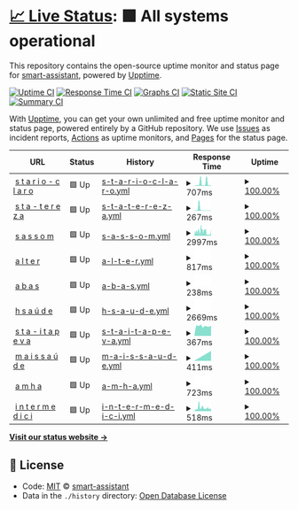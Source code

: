 # [📈 Live Status](https://smart-assistant.github.io/gsm-upptime/): <!--live status--> **🟩 All systems operational**

This repository contains the open-source uptime monitor and status page for [smart-assistant](#), powered by [Upptime](https://github.com/upptime/upptime).

[![Uptime CI](https://github.com/smart-assistant/gsm-upptime/workflows/Uptime%20CI/badge.svg)](https://github.com/smart-assistant/gsm-upptime/actions?query=workflow%3A%22Uptime+CI%22)
[![Response Time CI](https://github.com/smart-assistant/gsm-upptime/workflows/Response%20Time%20CI/badge.svg)](https://github.com/smart-assistant/gsm-upptime/actions?query=workflow%3A%22Response+Time+CI%22)
[![Graphs CI](https://github.com/smart-assistant/gsm-upptime/workflows/Graphs%20CI/badge.svg)](https://github.com/smart-assistant/gsm-upptime/actions?query=workflow%3A%22Graphs+CI%22)
[![Static Site CI](https://github.com/smart-assistant/gsm-upptime/workflows/Static%20Site%20CI/badge.svg)](https://github.com/smart-assistant/gsm-upptime/actions?query=workflow%3A%22Static+Site+CI%22)
[![Summary CI](https://github.com/smart-assistant/gsm-upptime/workflows/Summary%20CI/badge.svg)](https://github.com/smart-assistant/gsm-upptime/actions?query=workflow%3A%22Summary+CI%22)

With [Upptime](https://upptime.js.org), you can get your own unlimited and free uptime monitor and status page, powered entirely by a GitHub repository. We use [Issues](https://github.com/smart-assistant/gsm-upptime/issues) as incident reports, [Actions](https://github.com/smart-assistant/gsm-upptime/actions) as uptime monitors, and [Pages](https://demo.upptime.js.org) for the status page.

<!--start: status pages-->
<!-- This summary is generated by Upptime (https://github.com/upptime/upptime) -->
<!-- Do not edit this manually, your changes will be overwritten -->
<!-- prettier-ignore -->
| URL | Status | History | Response Time | Uptime |
| --- | ------ | ------- | ------------- | ------ |
| <img alt="" src="https://favicons.githubusercontent.com/santacasasauderc.com.br" height="13"> [s t a r i o - c l a r o](https://santacasasauderc.com.br/agsi-restful/api/credenciados/1) | 🟩 Up | [s-t-a-r-i-o-c-l-a-r-o.yml](https://github.com/smart-assistant/gsm-upptime/commits/master/history/s-t-a-r-i-o-c-l-a-r-o.yml) | <details><summary><img alt="Response time graph" src="./graphs/s-t-a-r-i-o-c-l-a-r-o/response-time-week.png" height="20"> 707ms</summary><br><a href="https://smart-assistant-bot.github.io/gsm-upptime/history/s-t-a-r-i-o-c-l-a-r-o"><img alt="Response time 707" src="https://img.shields.io/endpoint?url=https%3A%2F%2Fraw.githubusercontent.com%2Fsmart-assistant%2Fgsm-upptime%2Fmaster%2Fapi%2Fs-t-a-r-i-o-c-l-a-r-o%2Fresponse-time.json"></a><br><a href="https://smart-assistant-bot.github.io/gsm-upptime/history/s-t-a-r-i-o-c-l-a-r-o"><img alt="24-hour response time 707" src="https://img.shields.io/endpoint?url=https%3A%2F%2Fraw.githubusercontent.com%2Fsmart-assistant%2Fgsm-upptime%2Fmaster%2Fapi%2Fs-t-a-r-i-o-c-l-a-r-o%2Fresponse-time-day.json"></a><br><a href="https://smart-assistant-bot.github.io/gsm-upptime/history/s-t-a-r-i-o-c-l-a-r-o"><img alt="7-day response time 707" src="https://img.shields.io/endpoint?url=https%3A%2F%2Fraw.githubusercontent.com%2Fsmart-assistant%2Fgsm-upptime%2Fmaster%2Fapi%2Fs-t-a-r-i-o-c-l-a-r-o%2Fresponse-time-week.json"></a><br><a href="https://smart-assistant-bot.github.io/gsm-upptime/history/s-t-a-r-i-o-c-l-a-r-o"><img alt="30-day response time 707" src="https://img.shields.io/endpoint?url=https%3A%2F%2Fraw.githubusercontent.com%2Fsmart-assistant%2Fgsm-upptime%2Fmaster%2Fapi%2Fs-t-a-r-i-o-c-l-a-r-o%2Fresponse-time-month.json"></a><br><a href="https://smart-assistant-bot.github.io/gsm-upptime/history/s-t-a-r-i-o-c-l-a-r-o"><img alt="1-year response time 707" src="https://img.shields.io/endpoint?url=https%3A%2F%2Fraw.githubusercontent.com%2Fsmart-assistant%2Fgsm-upptime%2Fmaster%2Fapi%2Fs-t-a-r-i-o-c-l-a-r-o%2Fresponse-time-year.json"></a></details> | <details><summary><a href="https://smart-assistant-bot.github.io/gsm-upptime/history/s-t-a-r-i-o-c-l-a-r-o">100.00%</a></summary><a href="https://smart-assistant-bot.github.io/gsm-upptime/history/s-t-a-r-i-o-c-l-a-r-o"><img alt="All-time uptime 100.00%" src="https://img.shields.io/endpoint?url=https%3A%2F%2Fraw.githubusercontent.com%2Fsmart-assistant%2Fgsm-upptime%2Fmaster%2Fapi%2Fs-t-a-r-i-o-c-l-a-r-o%2Fuptime.json"></a><br><a href="https://smart-assistant-bot.github.io/gsm-upptime/history/s-t-a-r-i-o-c-l-a-r-o"><img alt="24-hour uptime 100.00%" src="https://img.shields.io/endpoint?url=https%3A%2F%2Fraw.githubusercontent.com%2Fsmart-assistant%2Fgsm-upptime%2Fmaster%2Fapi%2Fs-t-a-r-i-o-c-l-a-r-o%2Fuptime-day.json"></a><br><a href="https://smart-assistant-bot.github.io/gsm-upptime/history/s-t-a-r-i-o-c-l-a-r-o"><img alt="7-day uptime 100.00%" src="https://img.shields.io/endpoint?url=https%3A%2F%2Fraw.githubusercontent.com%2Fsmart-assistant%2Fgsm-upptime%2Fmaster%2Fapi%2Fs-t-a-r-i-o-c-l-a-r-o%2Fuptime-week.json"></a><br><a href="https://smart-assistant-bot.github.io/gsm-upptime/history/s-t-a-r-i-o-c-l-a-r-o"><img alt="30-day uptime 100.00%" src="https://img.shields.io/endpoint?url=https%3A%2F%2Fraw.githubusercontent.com%2Fsmart-assistant%2Fgsm-upptime%2Fmaster%2Fapi%2Fs-t-a-r-i-o-c-l-a-r-o%2Fuptime-month.json"></a><br><a href="https://smart-assistant-bot.github.io/gsm-upptime/history/s-t-a-r-i-o-c-l-a-r-o"><img alt="1-year uptime 100.00%" src="https://img.shields.io/endpoint?url=https%3A%2F%2Fraw.githubusercontent.com%2Fsmart-assistant%2Fgsm-upptime%2Fmaster%2Fapi%2Fs-t-a-r-i-o-c-l-a-r-o%2Fuptime-year.json"></a></details>
| <img alt="" src="https://favicons.githubusercontent.com/200.170.153.217" height="13"> [s t a - t e r e z a](http://200.170.153.217:9091/agsi-restful/api/credenciados/1) | 🟩 Up | [s-t-a-t-e-r-e-z-a.yml](https://github.com/smart-assistant/gsm-upptime/commits/master/history/s-t-a-t-e-r-e-z-a.yml) | <details><summary><img alt="Response time graph" src="./graphs/s-t-a-t-e-r-e-z-a/response-time-week.png" height="20"> 267ms</summary><br><a href="https://smart-assistant-bot.github.io/gsm-upptime/history/s-t-a-t-e-r-e-z-a"><img alt="Response time 267" src="https://img.shields.io/endpoint?url=https%3A%2F%2Fraw.githubusercontent.com%2Fsmart-assistant%2Fgsm-upptime%2Fmaster%2Fapi%2Fs-t-a-t-e-r-e-z-a%2Fresponse-time.json"></a><br><a href="https://smart-assistant-bot.github.io/gsm-upptime/history/s-t-a-t-e-r-e-z-a"><img alt="24-hour response time 267" src="https://img.shields.io/endpoint?url=https%3A%2F%2Fraw.githubusercontent.com%2Fsmart-assistant%2Fgsm-upptime%2Fmaster%2Fapi%2Fs-t-a-t-e-r-e-z-a%2Fresponse-time-day.json"></a><br><a href="https://smart-assistant-bot.github.io/gsm-upptime/history/s-t-a-t-e-r-e-z-a"><img alt="7-day response time 267" src="https://img.shields.io/endpoint?url=https%3A%2F%2Fraw.githubusercontent.com%2Fsmart-assistant%2Fgsm-upptime%2Fmaster%2Fapi%2Fs-t-a-t-e-r-e-z-a%2Fresponse-time-week.json"></a><br><a href="https://smart-assistant-bot.github.io/gsm-upptime/history/s-t-a-t-e-r-e-z-a"><img alt="30-day response time 267" src="https://img.shields.io/endpoint?url=https%3A%2F%2Fraw.githubusercontent.com%2Fsmart-assistant%2Fgsm-upptime%2Fmaster%2Fapi%2Fs-t-a-t-e-r-e-z-a%2Fresponse-time-month.json"></a><br><a href="https://smart-assistant-bot.github.io/gsm-upptime/history/s-t-a-t-e-r-e-z-a"><img alt="1-year response time 267" src="https://img.shields.io/endpoint?url=https%3A%2F%2Fraw.githubusercontent.com%2Fsmart-assistant%2Fgsm-upptime%2Fmaster%2Fapi%2Fs-t-a-t-e-r-e-z-a%2Fresponse-time-year.json"></a></details> | <details><summary><a href="https://smart-assistant-bot.github.io/gsm-upptime/history/s-t-a-t-e-r-e-z-a">100.00%</a></summary><a href="https://smart-assistant-bot.github.io/gsm-upptime/history/s-t-a-t-e-r-e-z-a"><img alt="All-time uptime 100.00%" src="https://img.shields.io/endpoint?url=https%3A%2F%2Fraw.githubusercontent.com%2Fsmart-assistant%2Fgsm-upptime%2Fmaster%2Fapi%2Fs-t-a-t-e-r-e-z-a%2Fuptime.json"></a><br><a href="https://smart-assistant-bot.github.io/gsm-upptime/history/s-t-a-t-e-r-e-z-a"><img alt="24-hour uptime 100.00%" src="https://img.shields.io/endpoint?url=https%3A%2F%2Fraw.githubusercontent.com%2Fsmart-assistant%2Fgsm-upptime%2Fmaster%2Fapi%2Fs-t-a-t-e-r-e-z-a%2Fuptime-day.json"></a><br><a href="https://smart-assistant-bot.github.io/gsm-upptime/history/s-t-a-t-e-r-e-z-a"><img alt="7-day uptime 100.00%" src="https://img.shields.io/endpoint?url=https%3A%2F%2Fraw.githubusercontent.com%2Fsmart-assistant%2Fgsm-upptime%2Fmaster%2Fapi%2Fs-t-a-t-e-r-e-z-a%2Fuptime-week.json"></a><br><a href="https://smart-assistant-bot.github.io/gsm-upptime/history/s-t-a-t-e-r-e-z-a"><img alt="30-day uptime 100.00%" src="https://img.shields.io/endpoint?url=https%3A%2F%2Fraw.githubusercontent.com%2Fsmart-assistant%2Fgsm-upptime%2Fmaster%2Fapi%2Fs-t-a-t-e-r-e-z-a%2Fuptime-month.json"></a><br><a href="https://smart-assistant-bot.github.io/gsm-upptime/history/s-t-a-t-e-r-e-z-a"><img alt="1-year uptime 100.00%" src="https://img.shields.io/endpoint?url=https%3A%2F%2Fraw.githubusercontent.com%2Fsmart-assistant%2Fgsm-upptime%2Fmaster%2Fapi%2Fs-t-a-t-e-r-e-z-a%2Fuptime-year.json"></a></details>
| <img alt="" src="https://favicons.githubusercontent.com/portal.sassom.com.br" height="13"> [s a s s o m](http://portal.sassom.com.br/agsi-restful-teste/api/credenciados/1) | 🟩 Up | [s-a-s-s-o-m.yml](https://github.com/smart-assistant/gsm-upptime/commits/master/history/s-a-s-s-o-m.yml) | <details><summary><img alt="Response time graph" src="./graphs/s-a-s-s-o-m/response-time-week.png" height="20"> 2997ms</summary><br><a href="https://smart-assistant-bot.github.io/gsm-upptime/history/s-a-s-s-o-m"><img alt="Response time 2997" src="https://img.shields.io/endpoint?url=https%3A%2F%2Fraw.githubusercontent.com%2Fsmart-assistant%2Fgsm-upptime%2Fmaster%2Fapi%2Fs-a-s-s-o-m%2Fresponse-time.json"></a><br><a href="https://smart-assistant-bot.github.io/gsm-upptime/history/s-a-s-s-o-m"><img alt="24-hour response time 2997" src="https://img.shields.io/endpoint?url=https%3A%2F%2Fraw.githubusercontent.com%2Fsmart-assistant%2Fgsm-upptime%2Fmaster%2Fapi%2Fs-a-s-s-o-m%2Fresponse-time-day.json"></a><br><a href="https://smart-assistant-bot.github.io/gsm-upptime/history/s-a-s-s-o-m"><img alt="7-day response time 2997" src="https://img.shields.io/endpoint?url=https%3A%2F%2Fraw.githubusercontent.com%2Fsmart-assistant%2Fgsm-upptime%2Fmaster%2Fapi%2Fs-a-s-s-o-m%2Fresponse-time-week.json"></a><br><a href="https://smart-assistant-bot.github.io/gsm-upptime/history/s-a-s-s-o-m"><img alt="30-day response time 2997" src="https://img.shields.io/endpoint?url=https%3A%2F%2Fraw.githubusercontent.com%2Fsmart-assistant%2Fgsm-upptime%2Fmaster%2Fapi%2Fs-a-s-s-o-m%2Fresponse-time-month.json"></a><br><a href="https://smart-assistant-bot.github.io/gsm-upptime/history/s-a-s-s-o-m"><img alt="1-year response time 2997" src="https://img.shields.io/endpoint?url=https%3A%2F%2Fraw.githubusercontent.com%2Fsmart-assistant%2Fgsm-upptime%2Fmaster%2Fapi%2Fs-a-s-s-o-m%2Fresponse-time-year.json"></a></details> | <details><summary><a href="https://smart-assistant-bot.github.io/gsm-upptime/history/s-a-s-s-o-m">100.00%</a></summary><a href="https://smart-assistant-bot.github.io/gsm-upptime/history/s-a-s-s-o-m"><img alt="All-time uptime 100.00%" src="https://img.shields.io/endpoint?url=https%3A%2F%2Fraw.githubusercontent.com%2Fsmart-assistant%2Fgsm-upptime%2Fmaster%2Fapi%2Fs-a-s-s-o-m%2Fuptime.json"></a><br><a href="https://smart-assistant-bot.github.io/gsm-upptime/history/s-a-s-s-o-m"><img alt="24-hour uptime 100.00%" src="https://img.shields.io/endpoint?url=https%3A%2F%2Fraw.githubusercontent.com%2Fsmart-assistant%2Fgsm-upptime%2Fmaster%2Fapi%2Fs-a-s-s-o-m%2Fuptime-day.json"></a><br><a href="https://smart-assistant-bot.github.io/gsm-upptime/history/s-a-s-s-o-m"><img alt="7-day uptime 100.00%" src="https://img.shields.io/endpoint?url=https%3A%2F%2Fraw.githubusercontent.com%2Fsmart-assistant%2Fgsm-upptime%2Fmaster%2Fapi%2Fs-a-s-s-o-m%2Fuptime-week.json"></a><br><a href="https://smart-assistant-bot.github.io/gsm-upptime/history/s-a-s-s-o-m"><img alt="30-day uptime 100.00%" src="https://img.shields.io/endpoint?url=https%3A%2F%2Fraw.githubusercontent.com%2Fsmart-assistant%2Fgsm-upptime%2Fmaster%2Fapi%2Fs-a-s-s-o-m%2Fuptime-month.json"></a><br><a href="https://smart-assistant-bot.github.io/gsm-upptime/history/s-a-s-s-o-m"><img alt="1-year uptime 100.00%" src="https://img.shields.io/endpoint?url=https%3A%2F%2Fraw.githubusercontent.com%2Fsmart-assistant%2Fgsm-upptime%2Fmaster%2Fapi%2Fs-a-s-s-o-m%2Fuptime-year.json"></a></details>
| <img alt="" src="https://favicons.githubusercontent.com/agsi.alteronline.com.br" height="13"> [a l t e r](https://agsi.alteronline.com.br:8443/agsi-restful/api/credenciados/0) | 🟩 Up | [a-l-t-e-r.yml](https://github.com/smart-assistant/gsm-upptime/commits/master/history/a-l-t-e-r.yml) | <details><summary><img alt="Response time graph" src="./graphs/a-l-t-e-r/response-time-week.png" height="20"> 817ms</summary><br><a href="https://smart-assistant-bot.github.io/gsm-upptime/history/a-l-t-e-r"><img alt="Response time 817" src="https://img.shields.io/endpoint?url=https%3A%2F%2Fraw.githubusercontent.com%2Fsmart-assistant%2Fgsm-upptime%2Fmaster%2Fapi%2Fa-l-t-e-r%2Fresponse-time.json"></a><br><a href="https://smart-assistant-bot.github.io/gsm-upptime/history/a-l-t-e-r"><img alt="24-hour response time 817" src="https://img.shields.io/endpoint?url=https%3A%2F%2Fraw.githubusercontent.com%2Fsmart-assistant%2Fgsm-upptime%2Fmaster%2Fapi%2Fa-l-t-e-r%2Fresponse-time-day.json"></a><br><a href="https://smart-assistant-bot.github.io/gsm-upptime/history/a-l-t-e-r"><img alt="7-day response time 817" src="https://img.shields.io/endpoint?url=https%3A%2F%2Fraw.githubusercontent.com%2Fsmart-assistant%2Fgsm-upptime%2Fmaster%2Fapi%2Fa-l-t-e-r%2Fresponse-time-week.json"></a><br><a href="https://smart-assistant-bot.github.io/gsm-upptime/history/a-l-t-e-r"><img alt="30-day response time 817" src="https://img.shields.io/endpoint?url=https%3A%2F%2Fraw.githubusercontent.com%2Fsmart-assistant%2Fgsm-upptime%2Fmaster%2Fapi%2Fa-l-t-e-r%2Fresponse-time-month.json"></a><br><a href="https://smart-assistant-bot.github.io/gsm-upptime/history/a-l-t-e-r"><img alt="1-year response time 817" src="https://img.shields.io/endpoint?url=https%3A%2F%2Fraw.githubusercontent.com%2Fsmart-assistant%2Fgsm-upptime%2Fmaster%2Fapi%2Fa-l-t-e-r%2Fresponse-time-year.json"></a></details> | <details><summary><a href="https://smart-assistant-bot.github.io/gsm-upptime/history/a-l-t-e-r">100.00%</a></summary><a href="https://smart-assistant-bot.github.io/gsm-upptime/history/a-l-t-e-r"><img alt="All-time uptime 100.00%" src="https://img.shields.io/endpoint?url=https%3A%2F%2Fraw.githubusercontent.com%2Fsmart-assistant%2Fgsm-upptime%2Fmaster%2Fapi%2Fa-l-t-e-r%2Fuptime.json"></a><br><a href="https://smart-assistant-bot.github.io/gsm-upptime/history/a-l-t-e-r"><img alt="24-hour uptime 100.00%" src="https://img.shields.io/endpoint?url=https%3A%2F%2Fraw.githubusercontent.com%2Fsmart-assistant%2Fgsm-upptime%2Fmaster%2Fapi%2Fa-l-t-e-r%2Fuptime-day.json"></a><br><a href="https://smart-assistant-bot.github.io/gsm-upptime/history/a-l-t-e-r"><img alt="7-day uptime 100.00%" src="https://img.shields.io/endpoint?url=https%3A%2F%2Fraw.githubusercontent.com%2Fsmart-assistant%2Fgsm-upptime%2Fmaster%2Fapi%2Fa-l-t-e-r%2Fuptime-week.json"></a><br><a href="https://smart-assistant-bot.github.io/gsm-upptime/history/a-l-t-e-r"><img alt="30-day uptime 100.00%" src="https://img.shields.io/endpoint?url=https%3A%2F%2Fraw.githubusercontent.com%2Fsmart-assistant%2Fgsm-upptime%2Fmaster%2Fapi%2Fa-l-t-e-r%2Fuptime-month.json"></a><br><a href="https://smart-assistant-bot.github.io/gsm-upptime/history/a-l-t-e-r"><img alt="1-year uptime 100.00%" src="https://img.shields.io/endpoint?url=https%3A%2F%2Fraw.githubusercontent.com%2Fsmart-assistant%2Fgsm-upptime%2Fmaster%2Fapi%2Fa-l-t-e-r%2Fuptime-year.json"></a></details>
| <img alt="" src="https://favicons.githubusercontent.com/52.67.80.50" height="13"> [a b a s](http://52.67.80.50:8080/agsi-restful/api/credenciados/1) | 🟩 Up | [a-b-a-s.yml](https://github.com/smart-assistant/gsm-upptime/commits/master/history/a-b-a-s.yml) | <details><summary><img alt="Response time graph" src="./graphs/a-b-a-s/response-time-week.png" height="20"> 238ms</summary><br><a href="https://smart-assistant-bot.github.io/gsm-upptime/history/a-b-a-s"><img alt="Response time 238" src="https://img.shields.io/endpoint?url=https%3A%2F%2Fraw.githubusercontent.com%2Fsmart-assistant%2Fgsm-upptime%2Fmaster%2Fapi%2Fa-b-a-s%2Fresponse-time.json"></a><br><a href="https://smart-assistant-bot.github.io/gsm-upptime/history/a-b-a-s"><img alt="24-hour response time 238" src="https://img.shields.io/endpoint?url=https%3A%2F%2Fraw.githubusercontent.com%2Fsmart-assistant%2Fgsm-upptime%2Fmaster%2Fapi%2Fa-b-a-s%2Fresponse-time-day.json"></a><br><a href="https://smart-assistant-bot.github.io/gsm-upptime/history/a-b-a-s"><img alt="7-day response time 238" src="https://img.shields.io/endpoint?url=https%3A%2F%2Fraw.githubusercontent.com%2Fsmart-assistant%2Fgsm-upptime%2Fmaster%2Fapi%2Fa-b-a-s%2Fresponse-time-week.json"></a><br><a href="https://smart-assistant-bot.github.io/gsm-upptime/history/a-b-a-s"><img alt="30-day response time 238" src="https://img.shields.io/endpoint?url=https%3A%2F%2Fraw.githubusercontent.com%2Fsmart-assistant%2Fgsm-upptime%2Fmaster%2Fapi%2Fa-b-a-s%2Fresponse-time-month.json"></a><br><a href="https://smart-assistant-bot.github.io/gsm-upptime/history/a-b-a-s"><img alt="1-year response time 238" src="https://img.shields.io/endpoint?url=https%3A%2F%2Fraw.githubusercontent.com%2Fsmart-assistant%2Fgsm-upptime%2Fmaster%2Fapi%2Fa-b-a-s%2Fresponse-time-year.json"></a></details> | <details><summary><a href="https://smart-assistant-bot.github.io/gsm-upptime/history/a-b-a-s">100.00%</a></summary><a href="https://smart-assistant-bot.github.io/gsm-upptime/history/a-b-a-s"><img alt="All-time uptime 100.00%" src="https://img.shields.io/endpoint?url=https%3A%2F%2Fraw.githubusercontent.com%2Fsmart-assistant%2Fgsm-upptime%2Fmaster%2Fapi%2Fa-b-a-s%2Fuptime.json"></a><br><a href="https://smart-assistant-bot.github.io/gsm-upptime/history/a-b-a-s"><img alt="24-hour uptime 100.00%" src="https://img.shields.io/endpoint?url=https%3A%2F%2Fraw.githubusercontent.com%2Fsmart-assistant%2Fgsm-upptime%2Fmaster%2Fapi%2Fa-b-a-s%2Fuptime-day.json"></a><br><a href="https://smart-assistant-bot.github.io/gsm-upptime/history/a-b-a-s"><img alt="7-day uptime 100.00%" src="https://img.shields.io/endpoint?url=https%3A%2F%2Fraw.githubusercontent.com%2Fsmart-assistant%2Fgsm-upptime%2Fmaster%2Fapi%2Fa-b-a-s%2Fuptime-week.json"></a><br><a href="https://smart-assistant-bot.github.io/gsm-upptime/history/a-b-a-s"><img alt="30-day uptime 100.00%" src="https://img.shields.io/endpoint?url=https%3A%2F%2Fraw.githubusercontent.com%2Fsmart-assistant%2Fgsm-upptime%2Fmaster%2Fapi%2Fa-b-a-s%2Fuptime-month.json"></a><br><a href="https://smart-assistant-bot.github.io/gsm-upptime/history/a-b-a-s"><img alt="1-year uptime 100.00%" src="https://img.shields.io/endpoint?url=https%3A%2F%2Fraw.githubusercontent.com%2Fsmart-assistant%2Fgsm-upptime%2Fmaster%2Fapi%2Fa-b-a-s%2Fuptime-year.json"></a></details>
| <img alt="" src="https://favicons.githubusercontent.com/agsi-restful.hsaude.com.br" height="13"> [h s a ú d e](http://agsi-restful.hsaude.com.br/agsi-restful/api/credenciados/0) | 🟩 Up | [h-s-a-u-d-e.yml](https://github.com/smart-assistant/gsm-upptime/commits/master/history/h-s-a-u-d-e.yml) | <details><summary><img alt="Response time graph" src="./graphs/h-s-a-u-d-e/response-time-week.png" height="20"> 2669ms</summary><br><a href="https://smart-assistant-bot.github.io/gsm-upptime/history/h-s-a-u-d-e"><img alt="Response time 2669" src="https://img.shields.io/endpoint?url=https%3A%2F%2Fraw.githubusercontent.com%2Fsmart-assistant%2Fgsm-upptime%2Fmaster%2Fapi%2Fh-s-a-u-d-e%2Fresponse-time.json"></a><br><a href="https://smart-assistant-bot.github.io/gsm-upptime/history/h-s-a-u-d-e"><img alt="24-hour response time 2669" src="https://img.shields.io/endpoint?url=https%3A%2F%2Fraw.githubusercontent.com%2Fsmart-assistant%2Fgsm-upptime%2Fmaster%2Fapi%2Fh-s-a-u-d-e%2Fresponse-time-day.json"></a><br><a href="https://smart-assistant-bot.github.io/gsm-upptime/history/h-s-a-u-d-e"><img alt="7-day response time 2669" src="https://img.shields.io/endpoint?url=https%3A%2F%2Fraw.githubusercontent.com%2Fsmart-assistant%2Fgsm-upptime%2Fmaster%2Fapi%2Fh-s-a-u-d-e%2Fresponse-time-week.json"></a><br><a href="https://smart-assistant-bot.github.io/gsm-upptime/history/h-s-a-u-d-e"><img alt="30-day response time 2669" src="https://img.shields.io/endpoint?url=https%3A%2F%2Fraw.githubusercontent.com%2Fsmart-assistant%2Fgsm-upptime%2Fmaster%2Fapi%2Fh-s-a-u-d-e%2Fresponse-time-month.json"></a><br><a href="https://smart-assistant-bot.github.io/gsm-upptime/history/h-s-a-u-d-e"><img alt="1-year response time 2669" src="https://img.shields.io/endpoint?url=https%3A%2F%2Fraw.githubusercontent.com%2Fsmart-assistant%2Fgsm-upptime%2Fmaster%2Fapi%2Fh-s-a-u-d-e%2Fresponse-time-year.json"></a></details> | <details><summary><a href="https://smart-assistant-bot.github.io/gsm-upptime/history/h-s-a-u-d-e">100.00%</a></summary><a href="https://smart-assistant-bot.github.io/gsm-upptime/history/h-s-a-u-d-e"><img alt="All-time uptime 100.00%" src="https://img.shields.io/endpoint?url=https%3A%2F%2Fraw.githubusercontent.com%2Fsmart-assistant%2Fgsm-upptime%2Fmaster%2Fapi%2Fh-s-a-u-d-e%2Fuptime.json"></a><br><a href="https://smart-assistant-bot.github.io/gsm-upptime/history/h-s-a-u-d-e"><img alt="24-hour uptime 100.00%" src="https://img.shields.io/endpoint?url=https%3A%2F%2Fraw.githubusercontent.com%2Fsmart-assistant%2Fgsm-upptime%2Fmaster%2Fapi%2Fh-s-a-u-d-e%2Fuptime-day.json"></a><br><a href="https://smart-assistant-bot.github.io/gsm-upptime/history/h-s-a-u-d-e"><img alt="7-day uptime 100.00%" src="https://img.shields.io/endpoint?url=https%3A%2F%2Fraw.githubusercontent.com%2Fsmart-assistant%2Fgsm-upptime%2Fmaster%2Fapi%2Fh-s-a-u-d-e%2Fuptime-week.json"></a><br><a href="https://smart-assistant-bot.github.io/gsm-upptime/history/h-s-a-u-d-e"><img alt="30-day uptime 100.00%" src="https://img.shields.io/endpoint?url=https%3A%2F%2Fraw.githubusercontent.com%2Fsmart-assistant%2Fgsm-upptime%2Fmaster%2Fapi%2Fh-s-a-u-d-e%2Fuptime-month.json"></a><br><a href="https://smart-assistant-bot.github.io/gsm-upptime/history/h-s-a-u-d-e"><img alt="1-year uptime 100.00%" src="https://img.shields.io/endpoint?url=https%3A%2F%2Fraw.githubusercontent.com%2Fsmart-assistant%2Fgsm-upptime%2Fmaster%2Fapi%2Fh-s-a-u-d-e%2Fuptime-year.json"></a></details>
| <img alt="" src="https://favicons.githubusercontent.com/200.232.157.44" height="13"> [s t a - i t a p e v a](http://200.232.157.44:8081/agsi-restful/api/credenciados/1) | 🟩 Up | [s-t-a-i-t-a-p-e-v-a.yml](https://github.com/smart-assistant/gsm-upptime/commits/master/history/s-t-a-i-t-a-p-e-v-a.yml) | <details><summary><img alt="Response time graph" src="./graphs/s-t-a-i-t-a-p-e-v-a/response-time-week.png" height="20"> 367ms</summary><br><a href="https://smart-assistant-bot.github.io/gsm-upptime/history/s-t-a-i-t-a-p-e-v-a"><img alt="Response time 367" src="https://img.shields.io/endpoint?url=https%3A%2F%2Fraw.githubusercontent.com%2Fsmart-assistant%2Fgsm-upptime%2Fmaster%2Fapi%2Fs-t-a-i-t-a-p-e-v-a%2Fresponse-time.json"></a><br><a href="https://smart-assistant-bot.github.io/gsm-upptime/history/s-t-a-i-t-a-p-e-v-a"><img alt="24-hour response time 367" src="https://img.shields.io/endpoint?url=https%3A%2F%2Fraw.githubusercontent.com%2Fsmart-assistant%2Fgsm-upptime%2Fmaster%2Fapi%2Fs-t-a-i-t-a-p-e-v-a%2Fresponse-time-day.json"></a><br><a href="https://smart-assistant-bot.github.io/gsm-upptime/history/s-t-a-i-t-a-p-e-v-a"><img alt="7-day response time 367" src="https://img.shields.io/endpoint?url=https%3A%2F%2Fraw.githubusercontent.com%2Fsmart-assistant%2Fgsm-upptime%2Fmaster%2Fapi%2Fs-t-a-i-t-a-p-e-v-a%2Fresponse-time-week.json"></a><br><a href="https://smart-assistant-bot.github.io/gsm-upptime/history/s-t-a-i-t-a-p-e-v-a"><img alt="30-day response time 367" src="https://img.shields.io/endpoint?url=https%3A%2F%2Fraw.githubusercontent.com%2Fsmart-assistant%2Fgsm-upptime%2Fmaster%2Fapi%2Fs-t-a-i-t-a-p-e-v-a%2Fresponse-time-month.json"></a><br><a href="https://smart-assistant-bot.github.io/gsm-upptime/history/s-t-a-i-t-a-p-e-v-a"><img alt="1-year response time 367" src="https://img.shields.io/endpoint?url=https%3A%2F%2Fraw.githubusercontent.com%2Fsmart-assistant%2Fgsm-upptime%2Fmaster%2Fapi%2Fs-t-a-i-t-a-p-e-v-a%2Fresponse-time-year.json"></a></details> | <details><summary><a href="https://smart-assistant-bot.github.io/gsm-upptime/history/s-t-a-i-t-a-p-e-v-a">100.00%</a></summary><a href="https://smart-assistant-bot.github.io/gsm-upptime/history/s-t-a-i-t-a-p-e-v-a"><img alt="All-time uptime 100.00%" src="https://img.shields.io/endpoint?url=https%3A%2F%2Fraw.githubusercontent.com%2Fsmart-assistant%2Fgsm-upptime%2Fmaster%2Fapi%2Fs-t-a-i-t-a-p-e-v-a%2Fuptime.json"></a><br><a href="https://smart-assistant-bot.github.io/gsm-upptime/history/s-t-a-i-t-a-p-e-v-a"><img alt="24-hour uptime 100.00%" src="https://img.shields.io/endpoint?url=https%3A%2F%2Fraw.githubusercontent.com%2Fsmart-assistant%2Fgsm-upptime%2Fmaster%2Fapi%2Fs-t-a-i-t-a-p-e-v-a%2Fuptime-day.json"></a><br><a href="https://smart-assistant-bot.github.io/gsm-upptime/history/s-t-a-i-t-a-p-e-v-a"><img alt="7-day uptime 100.00%" src="https://img.shields.io/endpoint?url=https%3A%2F%2Fraw.githubusercontent.com%2Fsmart-assistant%2Fgsm-upptime%2Fmaster%2Fapi%2Fs-t-a-i-t-a-p-e-v-a%2Fuptime-week.json"></a><br><a href="https://smart-assistant-bot.github.io/gsm-upptime/history/s-t-a-i-t-a-p-e-v-a"><img alt="30-day uptime 100.00%" src="https://img.shields.io/endpoint?url=https%3A%2F%2Fraw.githubusercontent.com%2Fsmart-assistant%2Fgsm-upptime%2Fmaster%2Fapi%2Fs-t-a-i-t-a-p-e-v-a%2Fuptime-month.json"></a><br><a href="https://smart-assistant-bot.github.io/gsm-upptime/history/s-t-a-i-t-a-p-e-v-a"><img alt="1-year uptime 100.00%" src="https://img.shields.io/endpoint?url=https%3A%2F%2Fraw.githubusercontent.com%2Fsmart-assistant%2Fgsm-upptime%2Fmaster%2Fapi%2Fs-t-a-i-t-a-p-e-v-a%2Fuptime-year.json"></a></details>
| <img alt="" src="https://favicons.githubusercontent.com/200.146.238.201" height="13"> [m a i s s a ú d e](http://200.146.238.201:8081/agsi-restful/api/credenciados/1) | 🟩 Up | [m-a-i-s-s-a-u-d-e.yml](https://github.com/smart-assistant/gsm-upptime/commits/master/history/m-a-i-s-s-a-u-d-e.yml) | <details><summary><img alt="Response time graph" src="./graphs/m-a-i-s-s-a-u-d-e/response-time-week.png" height="20"> 411ms</summary><br><a href="https://smart-assistant-bot.github.io/gsm-upptime/history/m-a-i-s-s-a-u-d-e"><img alt="Response time 411" src="https://img.shields.io/endpoint?url=https%3A%2F%2Fraw.githubusercontent.com%2Fsmart-assistant%2Fgsm-upptime%2Fmaster%2Fapi%2Fm-a-i-s-s-a-u-d-e%2Fresponse-time.json"></a><br><a href="https://smart-assistant-bot.github.io/gsm-upptime/history/m-a-i-s-s-a-u-d-e"><img alt="24-hour response time 411" src="https://img.shields.io/endpoint?url=https%3A%2F%2Fraw.githubusercontent.com%2Fsmart-assistant%2Fgsm-upptime%2Fmaster%2Fapi%2Fm-a-i-s-s-a-u-d-e%2Fresponse-time-day.json"></a><br><a href="https://smart-assistant-bot.github.io/gsm-upptime/history/m-a-i-s-s-a-u-d-e"><img alt="7-day response time 411" src="https://img.shields.io/endpoint?url=https%3A%2F%2Fraw.githubusercontent.com%2Fsmart-assistant%2Fgsm-upptime%2Fmaster%2Fapi%2Fm-a-i-s-s-a-u-d-e%2Fresponse-time-week.json"></a><br><a href="https://smart-assistant-bot.github.io/gsm-upptime/history/m-a-i-s-s-a-u-d-e"><img alt="30-day response time 411" src="https://img.shields.io/endpoint?url=https%3A%2F%2Fraw.githubusercontent.com%2Fsmart-assistant%2Fgsm-upptime%2Fmaster%2Fapi%2Fm-a-i-s-s-a-u-d-e%2Fresponse-time-month.json"></a><br><a href="https://smart-assistant-bot.github.io/gsm-upptime/history/m-a-i-s-s-a-u-d-e"><img alt="1-year response time 411" src="https://img.shields.io/endpoint?url=https%3A%2F%2Fraw.githubusercontent.com%2Fsmart-assistant%2Fgsm-upptime%2Fmaster%2Fapi%2Fm-a-i-s-s-a-u-d-e%2Fresponse-time-year.json"></a></details> | <details><summary><a href="https://smart-assistant-bot.github.io/gsm-upptime/history/m-a-i-s-s-a-u-d-e">100.00%</a></summary><a href="https://smart-assistant-bot.github.io/gsm-upptime/history/m-a-i-s-s-a-u-d-e"><img alt="All-time uptime 100.00%" src="https://img.shields.io/endpoint?url=https%3A%2F%2Fraw.githubusercontent.com%2Fsmart-assistant%2Fgsm-upptime%2Fmaster%2Fapi%2Fm-a-i-s-s-a-u-d-e%2Fuptime.json"></a><br><a href="https://smart-assistant-bot.github.io/gsm-upptime/history/m-a-i-s-s-a-u-d-e"><img alt="24-hour uptime 100.00%" src="https://img.shields.io/endpoint?url=https%3A%2F%2Fraw.githubusercontent.com%2Fsmart-assistant%2Fgsm-upptime%2Fmaster%2Fapi%2Fm-a-i-s-s-a-u-d-e%2Fuptime-day.json"></a><br><a href="https://smart-assistant-bot.github.io/gsm-upptime/history/m-a-i-s-s-a-u-d-e"><img alt="7-day uptime 100.00%" src="https://img.shields.io/endpoint?url=https%3A%2F%2Fraw.githubusercontent.com%2Fsmart-assistant%2Fgsm-upptime%2Fmaster%2Fapi%2Fm-a-i-s-s-a-u-d-e%2Fuptime-week.json"></a><br><a href="https://smart-assistant-bot.github.io/gsm-upptime/history/m-a-i-s-s-a-u-d-e"><img alt="30-day uptime 100.00%" src="https://img.shields.io/endpoint?url=https%3A%2F%2Fraw.githubusercontent.com%2Fsmart-assistant%2Fgsm-upptime%2Fmaster%2Fapi%2Fm-a-i-s-s-a-u-d-e%2Fuptime-month.json"></a><br><a href="https://smart-assistant-bot.github.io/gsm-upptime/history/m-a-i-s-s-a-u-d-e"><img alt="1-year uptime 100.00%" src="https://img.shields.io/endpoint?url=https%3A%2F%2Fraw.githubusercontent.com%2Fsmart-assistant%2Fgsm-upptime%2Fmaster%2Fapi%2Fm-a-i-s-s-a-u-d-e%2Fuptime-year.json"></a></details>
| <img alt="" src="https://favicons.githubusercontent.com/novoatibaia.bluesolutions.com.br" height="13"> [a m h a](http://novoatibaia.bluesolutions.com.br:8080/agsi-restful/api/credenciados/1) | 🟩 Up | [a-m-h-a.yml](https://github.com/smart-assistant/gsm-upptime/commits/master/history/a-m-h-a.yml) | <details><summary><img alt="Response time graph" src="./graphs/a-m-h-a/response-time-week.png" height="20"> 723ms</summary><br><a href="https://smart-assistant-bot.github.io/gsm-upptime/history/a-m-h-a"><img alt="Response time 723" src="https://img.shields.io/endpoint?url=https%3A%2F%2Fraw.githubusercontent.com%2Fsmart-assistant%2Fgsm-upptime%2Fmaster%2Fapi%2Fa-m-h-a%2Fresponse-time.json"></a><br><a href="https://smart-assistant-bot.github.io/gsm-upptime/history/a-m-h-a"><img alt="24-hour response time 723" src="https://img.shields.io/endpoint?url=https%3A%2F%2Fraw.githubusercontent.com%2Fsmart-assistant%2Fgsm-upptime%2Fmaster%2Fapi%2Fa-m-h-a%2Fresponse-time-day.json"></a><br><a href="https://smart-assistant-bot.github.io/gsm-upptime/history/a-m-h-a"><img alt="7-day response time 723" src="https://img.shields.io/endpoint?url=https%3A%2F%2Fraw.githubusercontent.com%2Fsmart-assistant%2Fgsm-upptime%2Fmaster%2Fapi%2Fa-m-h-a%2Fresponse-time-week.json"></a><br><a href="https://smart-assistant-bot.github.io/gsm-upptime/history/a-m-h-a"><img alt="30-day response time 723" src="https://img.shields.io/endpoint?url=https%3A%2F%2Fraw.githubusercontent.com%2Fsmart-assistant%2Fgsm-upptime%2Fmaster%2Fapi%2Fa-m-h-a%2Fresponse-time-month.json"></a><br><a href="https://smart-assistant-bot.github.io/gsm-upptime/history/a-m-h-a"><img alt="1-year response time 723" src="https://img.shields.io/endpoint?url=https%3A%2F%2Fraw.githubusercontent.com%2Fsmart-assistant%2Fgsm-upptime%2Fmaster%2Fapi%2Fa-m-h-a%2Fresponse-time-year.json"></a></details> | <details><summary><a href="https://smart-assistant-bot.github.io/gsm-upptime/history/a-m-h-a">100.00%</a></summary><a href="https://smart-assistant-bot.github.io/gsm-upptime/history/a-m-h-a"><img alt="All-time uptime 100.00%" src="https://img.shields.io/endpoint?url=https%3A%2F%2Fraw.githubusercontent.com%2Fsmart-assistant%2Fgsm-upptime%2Fmaster%2Fapi%2Fa-m-h-a%2Fuptime.json"></a><br><a href="https://smart-assistant-bot.github.io/gsm-upptime/history/a-m-h-a"><img alt="24-hour uptime 100.00%" src="https://img.shields.io/endpoint?url=https%3A%2F%2Fraw.githubusercontent.com%2Fsmart-assistant%2Fgsm-upptime%2Fmaster%2Fapi%2Fa-m-h-a%2Fuptime-day.json"></a><br><a href="https://smart-assistant-bot.github.io/gsm-upptime/history/a-m-h-a"><img alt="7-day uptime 100.00%" src="https://img.shields.io/endpoint?url=https%3A%2F%2Fraw.githubusercontent.com%2Fsmart-assistant%2Fgsm-upptime%2Fmaster%2Fapi%2Fa-m-h-a%2Fuptime-week.json"></a><br><a href="https://smart-assistant-bot.github.io/gsm-upptime/history/a-m-h-a"><img alt="30-day uptime 100.00%" src="https://img.shields.io/endpoint?url=https%3A%2F%2Fraw.githubusercontent.com%2Fsmart-assistant%2Fgsm-upptime%2Fmaster%2Fapi%2Fa-m-h-a%2Fuptime-month.json"></a><br><a href="https://smart-assistant-bot.github.io/gsm-upptime/history/a-m-h-a"><img alt="1-year uptime 100.00%" src="https://img.shields.io/endpoint?url=https%3A%2F%2Fraw.githubusercontent.com%2Fsmart-assistant%2Fgsm-upptime%2Fmaster%2Fapi%2Fa-m-h-a%2Fuptime-year.json"></a></details>
| <img alt="" src="https://favicons.githubusercontent.com/datacenter.agsisistemas.com.br" height="13"> [i n t e r m e d i c i](http://datacenter.agsisistemas.com.br:8080/intermedici-agsi-restful/api/credenciados/1) | 🟩 Up | [i-n-t-e-r-m-e-d-i-c-i.yml](https://github.com/smart-assistant/gsm-upptime/commits/master/history/i-n-t-e-r-m-e-d-i-c-i.yml) | <details><summary><img alt="Response time graph" src="./graphs/i-n-t-e-r-m-e-d-i-c-i/response-time-week.png" height="20"> 518ms</summary><br><a href="https://smart-assistant-bot.github.io/gsm-upptime/history/i-n-t-e-r-m-e-d-i-c-i"><img alt="Response time 518" src="https://img.shields.io/endpoint?url=https%3A%2F%2Fraw.githubusercontent.com%2Fsmart-assistant%2Fgsm-upptime%2Fmaster%2Fapi%2Fi-n-t-e-r-m-e-d-i-c-i%2Fresponse-time.json"></a><br><a href="https://smart-assistant-bot.github.io/gsm-upptime/history/i-n-t-e-r-m-e-d-i-c-i"><img alt="24-hour response time 518" src="https://img.shields.io/endpoint?url=https%3A%2F%2Fraw.githubusercontent.com%2Fsmart-assistant%2Fgsm-upptime%2Fmaster%2Fapi%2Fi-n-t-e-r-m-e-d-i-c-i%2Fresponse-time-day.json"></a><br><a href="https://smart-assistant-bot.github.io/gsm-upptime/history/i-n-t-e-r-m-e-d-i-c-i"><img alt="7-day response time 518" src="https://img.shields.io/endpoint?url=https%3A%2F%2Fraw.githubusercontent.com%2Fsmart-assistant%2Fgsm-upptime%2Fmaster%2Fapi%2Fi-n-t-e-r-m-e-d-i-c-i%2Fresponse-time-week.json"></a><br><a href="https://smart-assistant-bot.github.io/gsm-upptime/history/i-n-t-e-r-m-e-d-i-c-i"><img alt="30-day response time 518" src="https://img.shields.io/endpoint?url=https%3A%2F%2Fraw.githubusercontent.com%2Fsmart-assistant%2Fgsm-upptime%2Fmaster%2Fapi%2Fi-n-t-e-r-m-e-d-i-c-i%2Fresponse-time-month.json"></a><br><a href="https://smart-assistant-bot.github.io/gsm-upptime/history/i-n-t-e-r-m-e-d-i-c-i"><img alt="1-year response time 518" src="https://img.shields.io/endpoint?url=https%3A%2F%2Fraw.githubusercontent.com%2Fsmart-assistant%2Fgsm-upptime%2Fmaster%2Fapi%2Fi-n-t-e-r-m-e-d-i-c-i%2Fresponse-time-year.json"></a></details> | <details><summary><a href="https://smart-assistant-bot.github.io/gsm-upptime/history/i-n-t-e-r-m-e-d-i-c-i">100.00%</a></summary><a href="https://smart-assistant-bot.github.io/gsm-upptime/history/i-n-t-e-r-m-e-d-i-c-i"><img alt="All-time uptime 100.00%" src="https://img.shields.io/endpoint?url=https%3A%2F%2Fraw.githubusercontent.com%2Fsmart-assistant%2Fgsm-upptime%2Fmaster%2Fapi%2Fi-n-t-e-r-m-e-d-i-c-i%2Fuptime.json"></a><br><a href="https://smart-assistant-bot.github.io/gsm-upptime/history/i-n-t-e-r-m-e-d-i-c-i"><img alt="24-hour uptime 100.00%" src="https://img.shields.io/endpoint?url=https%3A%2F%2Fraw.githubusercontent.com%2Fsmart-assistant%2Fgsm-upptime%2Fmaster%2Fapi%2Fi-n-t-e-r-m-e-d-i-c-i%2Fuptime-day.json"></a><br><a href="https://smart-assistant-bot.github.io/gsm-upptime/history/i-n-t-e-r-m-e-d-i-c-i"><img alt="7-day uptime 100.00%" src="https://img.shields.io/endpoint?url=https%3A%2F%2Fraw.githubusercontent.com%2Fsmart-assistant%2Fgsm-upptime%2Fmaster%2Fapi%2Fi-n-t-e-r-m-e-d-i-c-i%2Fuptime-week.json"></a><br><a href="https://smart-assistant-bot.github.io/gsm-upptime/history/i-n-t-e-r-m-e-d-i-c-i"><img alt="30-day uptime 100.00%" src="https://img.shields.io/endpoint?url=https%3A%2F%2Fraw.githubusercontent.com%2Fsmart-assistant%2Fgsm-upptime%2Fmaster%2Fapi%2Fi-n-t-e-r-m-e-d-i-c-i%2Fuptime-month.json"></a><br><a href="https://smart-assistant-bot.github.io/gsm-upptime/history/i-n-t-e-r-m-e-d-i-c-i"><img alt="1-year uptime 100.00%" src="https://img.shields.io/endpoint?url=https%3A%2F%2Fraw.githubusercontent.com%2Fsmart-assistant%2Fgsm-upptime%2Fmaster%2Fapi%2Fi-n-t-e-r-m-e-d-i-c-i%2Fuptime-year.json"></a></details>

<!--end: status pages-->

[**Visit our status website →**](https://smart-assistant.github.io/gsm-upptime)

## 📄 License

- Code: [MIT](./LICENSE) © [smart-assistant](#)
- Data in the `./history` directory: [Open Database License](https://opendatacommons.org/licenses/odbl/1-0/)

